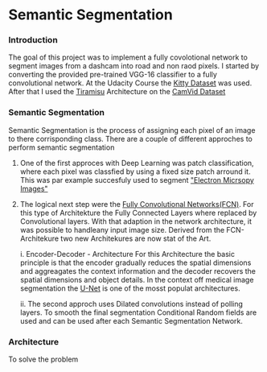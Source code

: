 # Semantic Segmentation
### Introduction

The goal of this project was to implement a fully covolotional network to segment images from a dashcam into road and non raod pixels. I started by converting the provided pre-trained VGG-16 classifier to a fully convolutional network. At the Udacity Course the [Kitty Dataset](www.cvlibs.net/datasets/kitti/) was used. After that I used the [Tiramisu](https://arxiv.org/abs/1611.09326) Architecture on the [CamVid Dataset](http://mi.eng.cam.ac.uk/research/projects/VideoRec/CamVid/)   

### Semantic Segmentation

Semantic Segmentation is the process of assigning each pixel of an image to there corrisponding class. 
There are a couple of different approches to perform semantic segmentation
1. One of the first approces with Deep Learning was patch classification, where each pixel was classfied by using a fixed size patch arround it. This was par example succesfuly used to segment ["Electron Micrsopy Images"](http://people.idsia.ch/~juergen/nips2012.pdf)
2. The logical next step were the [Fully Convolutional Networks(FCN)](https://arxiv.org/abs/1411.4038). For this type of Architekture the Fully Connected Layers where replaced by Convolutional layers. With that adaption in the network architecture, it was possible to handleany input image size.  Derived from the FCN-Architekure two new Architekures are now stat of the Art.

    i. Encoder-Decoder - Architecture
For this Architecture the basic principle is that the encoder gradually reduces the spatial dimensions and aggreagates the context information and the decoder recovers the spatial dimensions and object details. In the context off medical image segmentation the [U-Net](https://arxiv.org/abs/1505.04597) is one of the mosst populat architectures. 

    ii. The second approch uses Dilated convolutions instead of polling layers.
To smooth the final segmentation Conditional Random fields are used and can be used after each Semantic Segmentation Network.  

### Architecture
To solve the problem 
